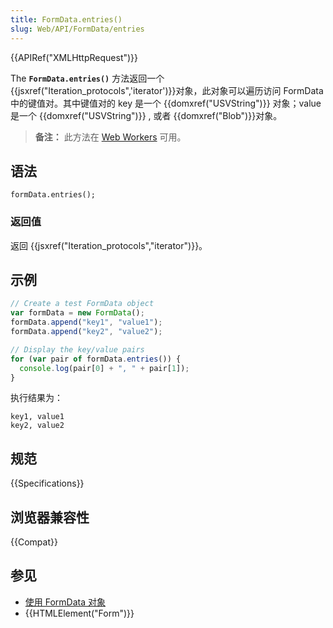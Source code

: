 ```yaml
---
title: FormData.entries()
slug: Web/API/FormData/entries
---
```


{{APIRef("XMLHttpRequest")}}

The **`FormData.entries()`** 方法返回一个 {{jsxref("Iteration_protocols",'iterator')}}对象，此对象可以遍历访问 FormData 中的键值对。其中键值对的 key 是一个 {{domxref("USVString")}} 对象；value 是一个 {{domxref("USVString")}} , 或者 {{domxref("Blob")}}对象。

> **备注：** 此方法在 [Web Workers](/zh-CN/docs/Web/API/Web_Workers_API) 可用。

## 语法

```
formData.entries();
```

### 返回值

返回 {{jsxref("Iteration_protocols","iterator")}}。

## 示例

```js
// Create a test FormData object
var formData = new FormData();
formData.append("key1", "value1");
formData.append("key2", "value2");

// Display the key/value pairs
for (var pair of formData.entries()) {
  console.log(pair[0] + ", " + pair[1]);
}
```

执行结果为：

```
key1, value1
key2, value2
```

## 规范

{{Specifications}}

## 浏览器兼容性

{{Compat}}

## 参见

- [使用 FormData 对象](/zh-CN/docs/Web/API/FormData/Using_FormData_Objects)
- {{HTMLElement("Form")}}
